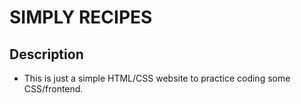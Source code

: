 # SIMPLY RECIPES
## Description
- This is just a simple HTML/CSS website to practice coding some CSS/frontend.

